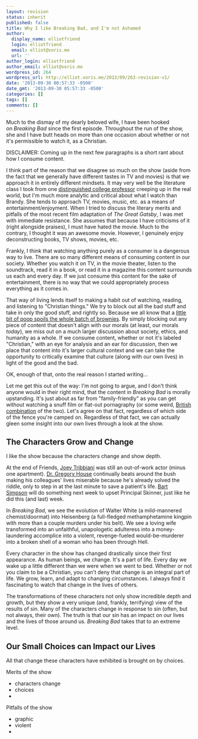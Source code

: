 ```yaml
---
layout: revision
status: inherit
published: false
title: Why I like Breaking Bad, and I'm not Ashamed
author:
  display_name: elliotfriend
  login: elliotfriend
  email: elliot@voris.me
  url: ''
author_login: elliotfriend
author_email: elliot@voris.me
wordpress_id: 264
wordpress_url: http://elliot.voris.me/2013/09/263-revision-v1/
date: '2013-09-30 00:57:33 -0500'
date_gmt: '2013-09-30 05:57:33 -0500'
categories: []
tags: []
comments: []
---
```

<p>Much to the dismay of my dearly beloved wife, I have been hooked on&nbsp;<em>Breaking Bad&nbsp;</em>since the first episode. Throughout the run of the show, she and I have butt heads on more than one occasion about whether or not it's permissible to watch it, as a Christian.</p>
<p>DISCLAIMER: Coming up in the next few paragraphs is a short rant about how I consume content.</p>
<p>I think part of the reason that we disagree so much on the show (aside from the fact that we generally have different tastes in TV and movies) is that we approach it in entirely different mindsets. It may very well be the literature class I took from one <a href="http://www.proflay.com">distinguished college professor</a>&nbsp;creeping up in the real world, but I'm much more analytic and critical about what I watch than Brandy. She tends to approach TV, movies, music, etc. as a means of entertainment/enjoyment. When I tried to discuss the literary merits and pitfalls of the most recent film adaptation of&nbsp;<em>The Great Gatsby</em>, I was met with immediate resistance. She assumes that because I have criticisms of it (right alongside praises), I must have hated the movie. Much to the contrary, I thought it was an awesome movie. However, I genuinely enjoy deconstructing books, TV shows, movies, etc.</p>
<p>Frankly, I think that watching anything purely as a consumer is a dangerous way to live. There are so many different means of consuming content in our society. Whether you watch it on TV, in the movie theater, listen to the soundtrack, read it in a book, or read it in a magazine this content surrounds us each and every day. If we just consume this content for the sake of entertainment, there is no way that we could appropriately process everything as it comes in.</p>
<p>That way of living lends itself to making a habit out of watching, reading, and listening to "Christian things." We try to block out all the bad stuff and take in only the good stuff, and rightly so. Because we all know that a <a href="http://go.voris.me/306jl">little bit of poop spoils the whole batch of brownies</a>. By simply blocking out any piece of content that doesn't align with our morals (at least, our morals <em>today</em>), we miss out on a much larger discussion about society, ethics, and humanity as a whole. If we consume content, whether or not it's labeled "Christian," with an eye for analysis and an ear for discussion, then we place that content into it's larger cultural context and we can take the opportunity to critically examine that culture (along with our own lives) in light of the good and the bad.</p>
<p>OK, enough of that, onto the real reason I started writing...</p>
<p>Let me get this out of the way: I'm not going to argue, and I don't think anyone would in their right mind, that the content in&nbsp;<em>Breaking Bad</em> is morally upstanding. It's just about as far from "family-friendly" as you can get without watching a snuff film or flat-out pornagraphy (or some weird, <a href="http://en.wikipedia.org/wiki/A_Clockwork_Orange_(film)">British combination</a>&nbsp;of the two). Let's agree on that fact, regardless of which side of the fence you're camped on. Regardless of that fact, we can actually gleen some insight into our own lives through a look at&nbsp;the show.</p>
<h2>The Characters Grow and Change</h2>
<p>I like the show because the characters change and show depth.</p>
<p>At the end of Friends,&nbsp;<a href="http://en.wikipedia.org/wiki/Joey_Tribbiani">Joey Tribbiani</a>&nbsp;was still an out-of-work actor (minus one apartment). <a href="http://en.wikipedia.org/wiki/Gregory_house">Dr. Gregory House</a>&nbsp;continually beats around the bush making his colleagues' lives miserable because he's already solved the riddle, only to step in at the last minute to save a patient's life. <a href="http://en.wikipedia.org/wiki/Bart_simpson">Bart Simpson</a>&nbsp;will do something next week to upset Principal Skinner, just like he did this (and last) week.</p>
<p>In&nbsp;<em>Breaking Bad</em>,&nbsp;we see the evolution of Walter White (a mild-mannered chemist/doormat) into Heisenberg (a full-fledged methamphetamine kingpin with more than a couple murders under his belt). We see a loving wife transformed into an unfaithful, unapologetic adulteress into a money-laundering accomplice into a violent, revenge-fueled would-be-murderer into a broken shell of a woman who has been through Hell.</p>
<p>Every character in the show has changed drastically since their first appearance. As human beings, we change. It's a part of life. Every day we wake up a little different than we were when we went to bed. Whether or not you claim to be a Christian, you can't deny that change is an integral part of life. We grow, learn, and adapt to changing circumstances. I always find it fascinating to watch that change in the lives of others.</p>
<p>The transformations of these characters not only show incredible depth and growth, but they show a very unique (and, frankly, terrifying) view of the results of sin. Many of the characters change in response to sin (often, but not always, their own). The truth is that our sin has an impact on our lives and the lives of those around us.&nbsp;<em>Breaking Bad</em> takes that to an extreme level.</p>
<h2>Our Small Choices can Impact our Lives</h2>
<p>All that change these characters have exhibited is brought on by choices.</p>
<p>Merits of the show</p>
<ul>
<li>characters change</li>
<li>choices</li>
<li></li>
</ul>
<p>Pitfalls of the show</p>
<ul>
<li>graphic</li>
<li>violent</li>
<li></li>
</ul>
